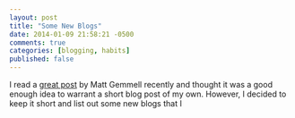 ```yaml
---
layout: post
title: "Some New Blogs"
date: 2014-01-09 21:58:21 -0500
comments: true
categories: [blogging, habits]
published: false
---
```


I read a [great post][1] by Matt Gemmell recently and thought it was a good enough idea to warrant a short blog post of my own. However, I decided to keep it short and list out some new blogs that I  


[1]: http://mattgemmell.com/who-to-read-in-2014/